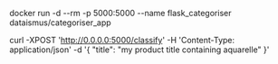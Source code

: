 docker run -d --rm -p 5000:5000 --name flask_categoriser dataismus/categoriser_app

curl -XPOST 'http://0.0.0.0:5000/classify' -H 'Content-Type: application/json' -d '{ "title": "my product title containing aquarelle" }'

